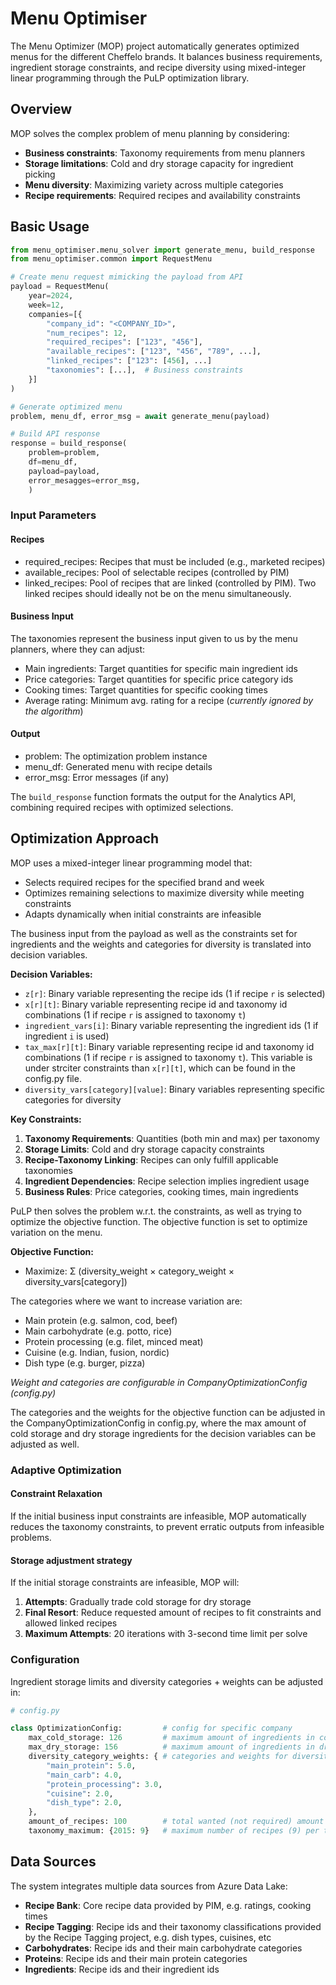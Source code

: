 # Menu Optimiser

The Menu Optimizer (MOP) project automatically generates optimized menus for the different Cheffelo brands. It balances business requirements, ingredient storage constraints, and recipe diversity using mixed-integer linear programming through the PuLP optimization library.

## Overview

MOP solves the complex problem of menu planning by considering:
- **Business constraints**: Taxonomy requirements from menu planners
- **Storage limitations**: Cold and dry storage capacity for ingredient picking
- **Menu diversity**: Maximizing variety across multiple categories
- **Recipe requirements**: Required recipes and availability constraints

## Basic Usage

```python
from menu_optimiser.menu_solver import generate_menu, build_response
from menu_optimiser.common import RequestMenu

# Create menu request mimicking the payload from API
payload = RequestMenu(
    year=2024,
    week=12,
    companies=[{
        "company_id": "<COMPANY_ID>",
        "num_recipes": 12,
        "required_recipes": ["123", "456"],
        "available_recipes": ["123", "456", "789", ...],
        "linked_recipes": ["123": [456], ...]
        "taxonomies": [...],  # Business constraints
    }]
)

# Generate optimized menu
problem, menu_df, error_msg = await generate_menu(payload)

# Build API response
response = build_response(
    problem=problem,
    df=menu_df,
    payload=payload,
    error_mesagges=error_msg,
    )
```

### Input Parameters

#### Recipes
- required_recipes: Recipes that must be included (e.g., marketed recipes)
- available_recipes: Pool of selectable recipes (controlled by PIM)
- linked_recipes: Pool of recipes that are linked (controlled by PIM). Two linked recipes should ideally not be on the menu simultaneously.

#### Business Input
The taxonomies represent the business input given to us by the menu planners, where they can adjust:
- Main ingredients: Target quantities for specific main ingredient ids
- Price categories: Target quantities for specific price category ids
- Cooking times: Target quantities for specific cooking times
- Average rating: Minimum avg. rating for a recipe (*currently ignored by the algorithm*)

#### Output

- problem: The optimization problem instance
- menu_df: Generated menu with recipe details
- error_msg: Error messages (if any)

The `build_response` function formats the output for the Analytics API, combining required recipes with optimized selections.


## Optimization Approach

MOP uses a mixed-integer linear programming model that:

- Selects required recipes for the specified brand and week
- Optimizes remaining selections to maximize diversity while meeting constraints
- Adapts dynamically when initial constraints are infeasible

The business input from the payload as well as the constraints set for ingredients and the weights and categories for diversity is translated into decision variables.

**Decision Variables:**
- `z[r]`: Binary variable representing the recipe ids (1 if recipe `r` is selected)
- `x[r][t]`: Binary variable representing recipe id and taxonomy id combinations (1 if recipe `r` is assigned to taxonomy `t`)
- `ingredient_vars[i]`: Binary variable representing the ingredient ids (1 if ingredient `i` is used)
- `tax_max[r][t]`: Binary variable representing recipe id and taxonomy id combinations (1 if recipe `r` is assigned to taxonomy `t`). This variable is under strciter constraints than `x[r][t]`, which can be found in the config.py file.
- `diversity_vars[category][value]`: Binary variables representing specific categories for diversity


**Key Constraints:**
1. **Taxonomy Requirements**: Quantities (both min and max) per taxonomy
2. **Storage Limits**: Cold and dry storage capacity constraints
3. **Recipe-Taxonomy Linking**: Recipes can only fulfill applicable taxonomies
4. **Ingredient Dependencies**: Recipe selection implies ingredient usage
5. **Business Rules**: Price categories, cooking times, main ingredients


PuLP then solves the problem w.r.t. the constraints, as well as trying to optimize the objective function. The objective function is set to optimize variation on the menu.

**Objective Function:**
- Maximize: Σ (diversity_weight × category_weight × diversity_vars[category])

The categories where we want to increase variation are:
- Main protein (e.g. salmon, cod, beef)
- Main carbohydrate (e.g. potto, rice)
- Protein processing (e.g. filet, minced meat)
- Cuisine (e.g. Indian, fusion, nordic)
- Dish type (e.g. burger, pizza)

*Weight and categories are configurable in CompanyOptimizationConfig (config.py)*

The categories and the weights for the objective function can be adjusted in the CompanyOptimizationConfig in config.py, where the max amount of cold storage and dry storage ingredients for the decision variables can be adjusted as well.

### Adaptive Optimization

#### Constraint Relaxation
If the initial business input constraints are infeasible, MOP automatically reduces the taxonomy constraints, to prevent erratic outputs from infeasible problems.

#### Storage adjustment strategy

If the initial storage constraints are infeasible, MOP will:

1. **Attempts**: Gradually trade cold storage for dry storage
2. **Final Resort**: Reduce requested amount of recipes to fit constraints and allowed linked recipes
3. **Maximum Attempts**: 20 iterations with 3-second time limit per solve


### Configuration
Ingredient storage limits and diversity categories + weights can be adjusted in:


```python
# config.py

class OptimizationConfig:         # config for specific company
    max_cold_storage: 126         # maximum amount of ingredients in cold storage
    max_dry_storage: 156          # maximum amount of ingredients in dry storage
    diversity_category_weights: { # categories and weights for diversity objective
        "main_protein": 5.0,
        "main_carb": 4.0,
        "protein_processing": 3.0,
        "cuisine": 2.0,
        "dish_type": 2.0,
    },
    amount_of_recipes: 100        # total wanted (not required) amount of recipes
    taxonomy_maximum: {2015: 9}   # maximum number of recipes (9) per taxonomy id (2015)
```

## Data Sources

The system integrates multiple data sources from Azure Data Lake:

- **Recipe Bank**: Core recipe data provided by PIM, e.g. ratings, cooking times
- **Recipe Tagging**: Recipe ids and their taxonomy classifications provided by the Recipe Tagging project, e.g. dish types, cuisines, etc
- **Carbohydrates**: Recipe ids and their main carbohydrate categories
- **Proteins**: Recipe ids and their main protein categories
- **Ingredients**: Recipe ids and their ingredient ids
